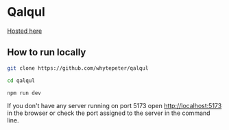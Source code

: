 # Qalqul

[Hosted here](https://qalqul.vercel.app)

## How to run locally

```bash
git clone https://github.com/whytepeter/qalqul

cd qalqul

npm run dev
```

If you don't have any server running on port 5173 open [http://localhost:5173](http://localhost:5173) in the browser or check the port assigned to the server in the command line.
